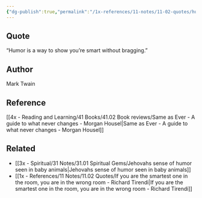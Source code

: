 ```yaml
---
{"dg-publish":true,"permalink":"/1x-references/11-notes/11-02-quotes/humor-is-a-way-to-show-you-re-smart-without-bragging-mark-twain/","title":"Humor is a way to show you’re smart without bragging - Mark Twain","created":"2025-06-29T20:58:23.450+03:00","updated":"2025-06-29T23:22:55.946+03:00"}
---
```



## Quote
“Humor is a way to show you’re smart without bragging.”

## Author
Mark Twain

## Reference
[[4x - Reading and Learning/41 Books/41.02 Book reviews/Same as Ever - A guide to what never changes - Morgan Housel\|Same as Ever - A guide to what never changes - Morgan Housel]]

## Related
- [[3x - Spiritual/31 Notes/31.01 Spiritual Gems/Jehovahs sense of humor seen in baby animals\|Jehovahs sense of humor seen in baby animals]]
- [[1x - References/11 Notes/11.02 Quotes/If you are the smartest one in the room, you are in the wrong room - Richard Tirendi\|If you are the smartest one in the room, you are in the wrong room - Richard Tirendi]]